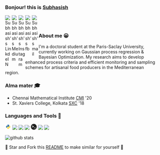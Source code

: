 ### Bonjour! this is [Subhasish](https://subhasishbasak.github.io/)

<a href="https://www.linkedin.com/in/subhasish-basak-566015168/">
  <img align="left" alt="Subhasish's LinkdeIN" width="22px" src="https://cdn.jsdelivr.net/npm/simple-icons@v3/icons/linkedin.svg" />
</a>
<a href="https://medium.com/@subhasish.basak.c_94990">
  <img align="left" alt="Subhasish's Medium" width="22px" src="https://cdn.jsdelivr.net/npm/simple-icons@v3/icons/medium.svg" />
</a>
<a href="https://www.instagram.com/govind__dixit">
  <img align="left" alt="Subhasish's Instagram" width="22px" src="https://cdn.jsdelivr.net/npm/simple-icons@v3/icons/instagram.svg" />
</a>
<a href="https://www.facebook.com/subhasishis.basakchoudhury">
  <img align="left" alt="Subhasish's fb" width="22px" src="https://cdn.jsdelivr.net/npm/simple-icons@v3/icons/facebook.svg" />
</a>
<a href="mailto:subhasish@cmi.ac.in">
  <img align="left" alt="Subhasish's mail" width="22px" src="https://cdn.jsdelivr.net/npm/simple-icons@3.4.1/icons/gmail.svg" />
</a>
<br></br>

### About me :grinning:
I'm a doctoral student at the Paris-Saclay University, currently working on Gaussian process regression & Bayesian Optimization. My research aims to develop enhanced process criteria and efficient monitoring and sampling schemes for artisanal food producers in the Mediterranean region.

### Alma mater :mortar_board:
- Chennai Mathematical Institute  [CMI](https://www.cmi.ac.in/) '20
- St. Xaviers College, Kolkata  [SXC](https://www.sxccal.edu/) '18

### Languages and Tools :rocket:

<code><img height="20" src="https://raw.githubusercontent.com/github/explore/80688e429a7d4ef2fca1e82350fe8e3517d3494d/topics/python/python.png"></code>
<code><img height="20" src="https://git-scm.com/images/logos/downloads/Git-Icon-1788C.png"></code>
<code><img height="20" src="https://www.r-project.org/logo/Rlogo.svg"></code>
<code><img height="20" src="https://upload.wikimedia.org/wikipedia/commons/1/18/GitLab_Logo.svg"></code>
<code><img height="20" src="https://raw.githubusercontent.com/github/explore/80688e429a7d4ef2fca1e82350fe8e3517d3494d/topics/terminal/terminal.png"></code>
<code><img height="20" src="https://cdn.freebiesupply.com/logos/large/2x/mysql-6-logo-png-transparent.png"></code>
<code><img height="20" src="https://upload.wikimedia.org/wikipedia/commons/d/d2/Minitab_Logo.svg"></code>


![github stats](https://github-readme-stats.vercel.app/api?username=Subhasishbasak&show_icons=true&hide_border=true)

:pushpin: Star and Fork this [README](https://github.com/Subhasishbasak/Subhasishbasak) to make similar for yourself :pencil: 

